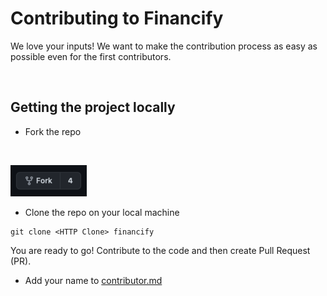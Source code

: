# Contributing to Financify

We love your inputs! We want to make the contribution process as easy as possible even for the first contributors.

<br>

## Getting the project locally

- Fork the repo
<br>

![alt text](Images/Fork.png "Logo Title Text 1")
- Clone the repo on your local machine

```
git clone <HTTP Clone> financify
```
You are ready to go! Contribute to the code and then create Pull Request (PR).

- Add your name to [contributor.md](contributor.md)